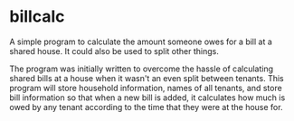 # billcalc
A simple program to calculate the amount someone owes for a bill at a shared house. It could also be used to split other things.

The program was initially written to overcome the hassle of calculating shared bills at a house when it wasn't an even split between tenants. This program will store household information, names of all tenants, and store bill information so that when a new bill is added, it calculates how much is owed by any tenant according to the time that they were at the house for.
